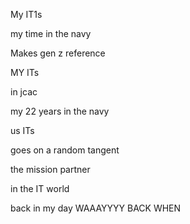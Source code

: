 My IT1s


my time in the navy


Makes gen z reference

MY ITs 

in jcac

my 22 years in the navy 

us ITs


goes on a random tangent

the mission partner 


in the IT world


back in my day WAAAYYYY BACK WHEN 
